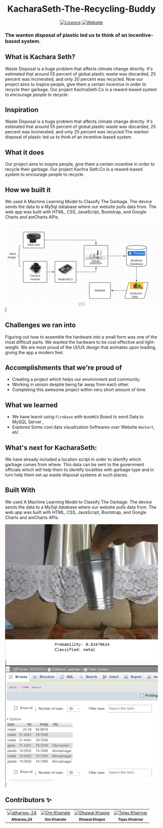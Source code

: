 <div align="center">
<h1 align="center">KacharaSeth-The-Recycling-Buddy</h1>

[![Licence](https://img.shields.io/github/license/atharwa-24/KacharaSeth-The-Recycling-Buddy?color=blue&logo=github)](https://github.com/atharwa-24/KacharaSeth-The-Recycling-Buddy/blob/main/LICENSE)
[![Website](https://img.shields.io/badge/Website-JavaScript-brightgreen)](https://atharwa-24.github.io/PlastiDex-Website/)

</div>

### The wanton disposal of plastic led us to think of an incentive-based system.

## What is Kachara Seth?
Waste Disposal is a huge problem that affects climate change directly. It's
estimated that around 55 percent of global plastic waste was discarded, 25
percent was incinerated, and only 20 percent was recycled. Now our project aims
to inspire people, give them a certain incentive in order to recycle their
garbage. Our project KachraSeth.Co is a reward-based system to encourage people
to recycle.

## Inspiration
Waste Disposal is a huge problem that affects climate change directly. It's
estimated that around 55 percent of global plastic waste was discarded, 25
percent was incinerated, and only 20 percent was recycled.The wanton disposal of
plastic led us to think of an incentive-based system.

## What it does
Our project aims to inspire people, give them a certain incentive in order to
recycle their garbage. Our project Kachra Seth.Co is a reward-based system to
encourage people to recycle.

## How we built it
We used A Machine Learning Model to Classify The Garbage. The device sends the
data to a MySql database where our website pulls data from. The web app was
built with HTML, CSS, JavaScript, Bootstrap, and Google Charts and amCharts
APIs.

![IMG1](img/1.jpeg)|

## Challenges we ran into
Figuring out how to assemble the hardware into a small form was one of the most
difficult parts. We wanted the hardware to be cost effective and light-weight.
We are most proud of the UI/UX design that animates upon loading, giving the app
a modern feel.

## Accomplishments that we're proud of
- Creating a project which helps our environment and community.
- Working in unison despite being far away from each other.
- Completing this awesome project within very short amount of time.

## What we learned
- We have learnt using `Firebase` with `NodeMCU` Board to send Data to MySQL
  Server ,
- Explored Some cool data visualization Softwares over Website `Amchart`, etc

## What's next for KacharaSeth:
We have already included a location script in order to identify which garbage
comes from where. This data can be sent to the government officials which will
help them to identify localities with garbage type and in turn help them set up
waste disposal systems at such places.

## Built With
We used A Machine Learning Model to Classify The Garbage. The device sends the
data to a MySql database where our website pulls data from. The web app was
built with HTML, CSS, JavaScript, Bootstrap, and Google Charts and amCharts
APIs.

![IMG2](img/2.jpeg)|
![IMG3](img/3.jpeg)|

## Contributors :sparkles:
<table>
<tr>
    <td align="center">
        <a href="https://github.com/atharwa-24">
            <img src="https://avatars0.githubusercontent.com/u/54115798?v=4" width="100;" alt="atharwa-24"/>
            <br />
            <sub><b>Atharwa_24</b></sub>
        </a>
    </td>
    <td align="center">
        <a href="https://github.com/omkhairate">
            <img src="https://avatars.githubusercontent.com/u/72100111?s=400&v=4" width="100;" alt="Om Khairate"/>
            <br />
            <sub><b>Om Khairate</b></sub>
        </a>
    </td>
    <td align="center">
        <a href="https://github.com/DhawalKhapre">
            <img src="https://avatars.githubusercontent.com/u/67652904?s=400&u=cb77aa2cb2a51bd3dce857a81894c90d977f1dfa&v=4" width="100;" alt="Dhawal Khapre"/>
            <br />
            <sub><b>Dhawal Khapre</b></sub>
        </a>
    </td>
    <td align="center">
        <a href="https://github.com/tejas2806">
            <img src="https://avatars.githubusercontent.com/u/65996914?s=460&v=4" width="100;" alt="Tejas Khairnar"/>
            <br />
            <sub><b>Tejas Khairnar</b></sub>
        </a>
    </td>
    </tr>
</table>

